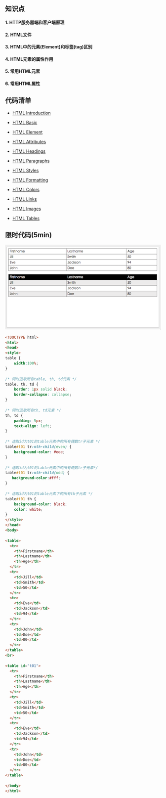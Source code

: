 ## 知识点
#### 1. HTTP服务器端和客户端原理

#### 2. HTML文件

#### 3. HTML中的元素(Element)和标签(tag)区别

#### 4. HTML元素的属性作用

#### 5. 常用HTML元素

#### 6. 常用HTML属性 

## 代码清单
* [HTML Introduction](http://w3schools.bootcss.com/html/html_intro.html)

* [HTML Basic](http://w3schools.bootcss.com/html/html_basic.html)

* [HTML Element](http://w3schools.bootcss.com/html/html_elements.html)

* [HTML Attributes](http://w3schools.bootcss.com/html/html_attributes.html)

* [HTML Headings](http://w3schools.bootcss.com/html/html_headings.html)

* [HTML Paragraphs](http://w3schools.bootcss.com/html/html_paragraphs.html)

* [HTML Styles](http://w3schools.bootcss.com/html/html_styles.html)

* [HTML Formatting](http://w3schools.bootcss.com/html/html_formatting.html)

* [HTML Colors](http://w3schools.bootcss.com/html/html_colors.html)

* [HTML Links](http://w3schools.bootcss.com/html/html_links.html)

* [HTML Images](http://w3schools.bootcss.com/html/html_images.html)

* [HTML Tables](http://w3schools.bootcss.com/html/html_tables.html)

## 限时代码(5min)
![](../images_wiki/table.png)

```html
<!DOCTYPE html>
<html>
<head>
<style>
table {
    width:100%;
}

/* 同时选取所有table, th, td元素 */
table, th, td {
    border: 1px solid black;
    border-collapse: collapse;
}

/* 同时选取所有th, td元素 */
th, td {
    padding: 5px;
    text-align: left;
}

/* 选取id为t01的table元素中的所有偶数tr子元素 */
table#t01 tr:nth-child(even) {
    background-color: #eee;
}

/* 选取id为t01的table元素中的所有奇数tr子元素*/
table#t01 tr:nth-child(odd) {
   background-color:#fff;
}

/* 选取id为t01的table元素下的所有th子元素 */
table#t01 th {
    background-color: black;
    color: white;
}
</style>
</head>
<body>

<table>
  <tr>
    <th>Firstname</th>
    <th>Lastname</th> 
    <th>Age</th>
  </tr>
  <tr>
    <td>Jill</td>
    <td>Smith</td>
    <td>50</td>
  </tr>
  <tr>
    <td>Eve</td>
    <td>Jackson</td>
    <td>94</td>
  </tr>
  <tr>
    <td>John</td>
    <td>Doe</td>
    <td>80</td>
  </tr>
</table>
<br>

<table id="t01">
  <tr>
    <th>Firstname</th>
    <th>Lastname</th> 
    <th>Age</th>
  </tr>
  <tr>
    <td>Jill</td>
    <td>Smith</td>
    <td>50</td>
  </tr>
  <tr>
    <td>Eve</td>
    <td>Jackson</td>
    <td>94</td>
  </tr>
  <tr>
    <td>John</td>
    <td>Doe</td>
    <td>80</td>
  </tr>
</table>

</body>
</html>

```